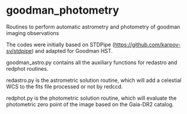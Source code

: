 # goodman_photometry
Routines to perform automatic astrometry and photometry of goodman imaging observations

The codes were initially based on STDPipe (https://github.com/karpov-sv/stdpipe) and adapted for Goodman HST.

goodman_astro.py contains all the auxiliary functions for redastro and redphot routines.

redastro.py is the astrometric solution routine, which will add a celestial WCS to the fits file processed or not by redccd.

redphot.py is the photometric solution routine, which will evaluate the photometric zero point of the image based on the Gaia-DR2 catalog.
